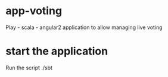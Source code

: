 # app-voting
Play - scala - angular2 application to allow managing live voting

# start the application
Run the script 
./sbt